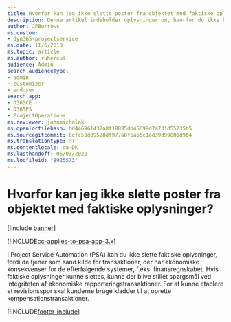 ```yaml
---
title: Hvorfor kan jeg ikke slette poster fra objektet med faktiske oplysninger?
description: Denne artikel indeholder oplysninger om, hvorfor du ikke kan slette poster fra objektet med faktiske værdier.
author: JPBurrows
ms.custom:
- dyn365-projectservice
ms.date: 11/6/2018
ms.topic: article
ms.author: ruhercul
audience: Admin
search.audienceType:
- admin
- customizer
- enduser
search.app:
- D365CE
- D365PS
- ProjectOperations
ms.reviewer: johnmichalak
ms.openlocfilehash: bd446961432a8f18895db45699d7a731d55235b5
ms.sourcegitcommit: 6cfc50d89528df977a8f6a55c1ad39d99800d9b4
ms.translationtype: HT
ms.contentlocale: da-DK
ms.lasthandoff: 06/03/2022
ms.locfileid: "8925573"
---
```

# <a name="why-cant-i-delete-records-from-the-actuals-entity"></a>Hvorfor kan jeg ikke slette poster fra objektet med faktiske oplysninger?

[!include [banner](../includes/psa-now-project-operations.md)]

[!INCLUDE[cc-applies-to-psa-app-3.x](../includes/cc-applies-to-psa-app-3x.md)]

I Project Service Automation (PSA) kan du ikke slette faktiske oplysninger, fordi de tjener som sand kilde for transaktioner, der har økonomiske konsekvenser for de efterfølgende systemer, f.eks. finansregnskabet. Hvis faktiske oplysninger kunne slettes, kunne der blive stillet spørgsmål ved integriteten af økonomiske rapporteringstransaktioner. For at kunne etablere et revisionsspor skal kunderne bruge kladder til at oprette kompensationstransaktioner.



[!INCLUDE[footer-include](../includes/footer-banner.md)]
